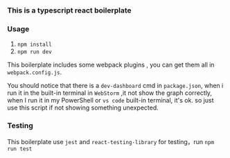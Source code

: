 ### This is a typescript react boilerplate
### Usage
1. `npm install`
2. `npm run dev`

This boilerplate includes some webpack plugins , you can get them all in `webpack.config.js`.  
 
You should notice that there is a `dev-dashboard` cmd in `package.json`, when i run it in the built-in terminal in `WebStorm` ,it not show the graph correctly, when I run it in my PowerShell or `vs code` built-in terminal, it's ok. so just use this script if not showing something unexpected.
### Testing
This boilerplate use `jest` and `react-testing-library` for testing，run `npm run test`
